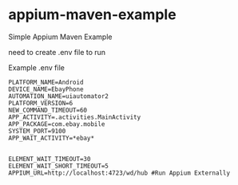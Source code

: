 # appium-maven-example


Simple Appium Maven Example

need to create .env file to run

Example .env file
```
PLATFORM_NAME=Android
DEVICE_NAME=EbayPhone
AUTOMATION_NAME=uiautomator2
PLATFORM_VERSION=6
NEW_COMMAND_TIMEOUT=60
APP_ACTIVITY=.activities.MainActivity
APP_PACKAGE=com.ebay.mobile
SYSTEM_PORT=9100
APP_WAIT_ACTIVITY=*ebay*


ELEMENT_WAIT_TIMEOUT=30
ELEMENT_WAIT_SHORT_TIMEOUT=5
APPIUM_URL=http://localhost:4723/wd/hub #Run Appium Externally
```

